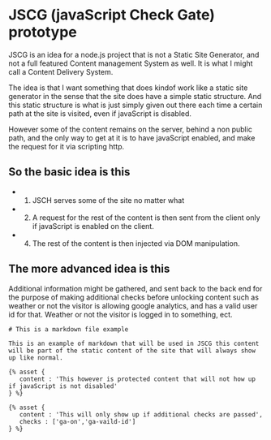 # JSCG (javaScript Check Gate) prototype

JSCG is an idea for a node.js project that is not a Static Site Generator, and not a full featured Content management System as well. It is what I might call a Content Delivery System.

The idea is that I want something that does kindof work like a static site generator in the sense that the site does have a simple static structure. And this static structure is what is just simply given out there each time a certain path at the site is visited, even if javaScript is disabled.

However some of the content remains on the server, behind a non public path, and the only way to get at it is to have javaScript enabled, and make the request for it via scripting http.

## So the basic idea is this

* 1) JSCH serves some of the site no matter what
* 2) A request for the rest of the content is then sent from the client only if javaScript is enabled on the client.
* 4) The rest of the content is then injected via DOM manipulation.

## The more advanced idea is this

Additional information might be gathered, and sent back to the back end for the purpose of making additional checks before unlocking content such as weather or not the visitor is allowing google analytics, and has a valid user id for that. Weather or not the visitor is logged in to something, ect.


```
# This is a markdown file example

This is an example of markdown that will be used in JSCG this content will be part of the static content of the site that will always show up like normal.

{% asset {
   content : 'This however is protected content that will not how up if javaScript is not disabled'
} %}

{% asset {
   content : 'This will only show up if additional checks are passed',
   checks : ['ga-on','ga-vaild-id']
} %}

```